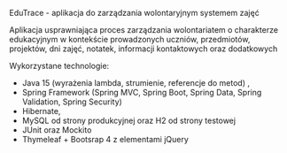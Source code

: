 EduTrace - aplikacja do zarządzania wolontaryjnym systemem zajęć

Aplikacja usprawniająca proces zarządzania wolontariatem o
charakterze edukacyjnym w kontekście prowadzonych
uczniów, przedmiotów, projektów, dni zajęć, notatek,
informacji kontaktowych oraz dodatkowych

Wykorzystane technologie:
- Java 15 (wyrażenia lambda, strumienie, referencje do metod) ,
- Spring Framework (Spring MVC, Spring Boot, Spring Data, Spring Validation, Spring Security)
- Hibernate,
- MySQL od strony produkcyjnej oraz H2 od strony testowej
- JUnit oraz Mockito
- Thymeleaf + Bootsrap 4 z elementami jQuery 
